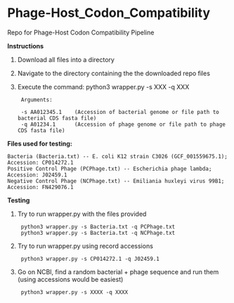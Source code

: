 # Phage-Host_Codon_Compatibility
Repo for Phage-Host Codon Compatibility Pipeline


**Instructions**

1. Download all files into a directory

2. Navigate to the directory containing the the downloaded repo files

3. Execute the command: python3 wrapper.py -s XXX -q XXX
        
        Arguments:
        
        -s AA012345.1    (Accession of bacterial genome or file path to bacterial CDS fasta file)
        -q A01234.1      (Accession of phage genome or file path to phage CDS fasta file)


**Files used for testing:**
    
    Bacteria (Bacteria.txt) -- E. coli K12 strain C3026 (GCF_001559675.1); Accession: CP014272.1
    Positive Control Phage (PCPhage.txt) -- Escherichia phage lambda; Accession: J02459.1
    Negative Control Phage (NCPhage.txt) -- Emiliania huxleyi virus 99B1; Accession: FN429076.1


**Testing**

1) Try to run wrapper.py with the files provided 

        python3 wrapper.py -s Bacteria.txt -q PCPhage.txt
        python3 wrapper.py -s Bacteria.txt -q NCPhage.txt

2) Try to run wrapper.py using record accessions

        python3 wrapper.py -s CP014272.1 -q J02459.1

3) Go on NCBI, find a random bacterial + phage sequence and run them (using accessions would be easiest)

        python3 wrapper.py -s XXXX -q XXXX
